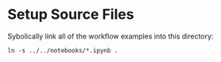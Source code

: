 Setup Source Files
==================

Sybolically link all of the workflow examples into this directory:

    ln -s ../../notebooks/*.ipynb .